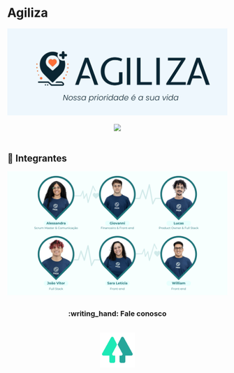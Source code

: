 <h1>Agiliza</h1>

<div align="center">
   <img width="700px" src="img/Logosvg.svg"/>
</div>
<br>
<div align="center">
<img src="https://readme-typing-svg.herokuapp.com?font=Poppins&color=FFFFFF&size=26&center=true&vCenter=true&lines=Olá!+Bem-vindo(a)+a+AGILIZA!">
<!-- https://readme-typing-svg.herokuapp.com?font=Poppins&color=2C67F2&center=true&vCenter=true&lines=-+Inove+conosco+e+v%C3%A1+al%C3%A9m.+- -->
</div>
<br>

##
  <h2>🍌 Integrantes</h2>
   <a href="https://linktr.ee/agiliza_" target="_blank"><img width="900px" src="img/grupo.png" /></a>
</div>
<!--![grupo](https://github.com/Agiliza9/agiliza_/assets/153327790/97bd36a6-9734-428e-926b-50eeb5593aa0) -->

##

<h3 align="center">:writing_hand:	Fale conosco</h3>
<br>
<div align="center">
<a href="https://https://linktr.ee/agiliza_"><img src="img/Linktree.svg" width="80px"></a>
</div>
